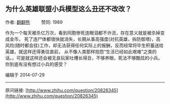 ## 为什么英雄联盟小兵模型这么丑还不改改？

作者: [翻翻熊](http://www.zhihu.com/people/fan-fan-xiong-31)&nbsp;&nbsp;&nbsp;&nbsp;&nbsp;&nbsp;&nbsp;&nbsp; 赞同: 1989


作为一个每天被杀亿万次，看到同胞惨死连眼泪都不许流，存在意义就是被杀掉变成金币， 死了连尸体都很快就消失，长期从事高强度(对抗英雄，拆防御塔)，高风险(随时都会挂)工作，却无法获得任何实际上的报酬，反而经常将毕生积蓄送给英雄，就这样还得勇往直前， 从不像人类那样抱怨“生活已经如此艰难”之类的话。。可是就这样还会被无良玩家吐槽长得丑，不够养眼，死法不够酷炫的小兵。<br>你到底有没有想过小兵的感受？



编辑于 2014-07-29



---
原问链接: [http://www.zhihu.com/question/20826345](http://www.zhihu.com/question/20826345)